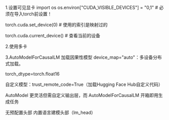 
1.设置可见显卡
import os
os.environ["CUDA_VISIBLE_DEVICES"] = "0,1"  # 必须在导入torch前设置！

torch.cuda.set_device(0)  # 使用的索引是映射过的

torch.cuda.current_device() # 查看当前的设备

2.使用多卡


3.AutoModelForCausalLM 加载因果性模型
device_map="auto"：多设备分布式加载。

torch_dtype=torch.float16

自定义模型：trust_remote_code=True（加载Hugging Face Hub自定义代码）

AutoModel 更灵活但需自定义输出层，而 AutoModelForCausalLM 开箱即用生成任务

无预配置头部	内置语言建模头部（lm_head）



